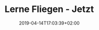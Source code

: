 ---
title: "Lerne Fliegen - Jetzt"
date: 2019-04-14T17:03:39+02:00
draft: false
url: /flugschule/fliegen-lernen
weight: 1
---